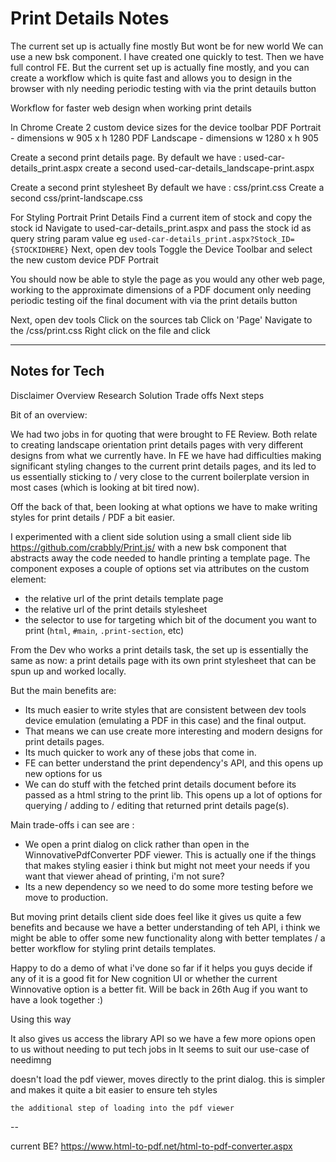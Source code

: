 

# Print Details Notes


The current set up is actually fine mostly
But wont be for new world
We can use a new bsk component. I have created one quickly to test.
Then we have full control FE. 
But the current set up is actually fine mostly, and you can create a workflow which is quite fast and allows you to design in the browser with nly needing periodic testing with via the print detauils button


Workflow for faster web design when working print details

In Chrome
Create 2 custom device sizes for the device toolbar
PDF Portrait - dimensions w 905 x h 1280
PDF Landscape - dimensions w 1280 x h 905

Create a second print details page. 
By default we have : used-car-details_print.aspx
create a second used-car-details_landscape-print.aspx

Create a second print stylesheet
By default we have : css/print.css
Create a second css/print-landscape.css

For Styling Portrait Print Details
Find a current item of stock and copy the stock id
Navigate to used-car-details_print.aspx and pass the stock id as query string param value
eg `used-car-details_print.aspx?Stock_ID={STOCKIDHERE}`
Next, open dev tools
Toggle the Device Toolbar and select the new custom device PDF Portrait

You should now be able to style the page as you would any other web page, working to the approximate dimensions of a PDF document only needing periodic testing oif the final document with via the print details button


Next, open dev tools
Click on the sources tab
Click on 'Page'
Navigate to the /css/print.css
Right click on the file and click 


----

## Notes for Tech 

Disclaimer
Overview
Research
Solution
Trade offs
Next steps

Bit of an overview: 

We had two jobs in for quoting that were  brought to FE Review. Both relate to creating landscape orientation print details pages with very different designs from what we currently have. In FE we have had difficulties making significant styling changes to the current print details pages, and its led to us essentially sticking to / very close to the current boilerplate version in most cases (which is looking at bit tired now).

Off the back of that, been looking at what options we have to make writing styles for print  details / PDF a bit easier.

I experimented with a client side solution using a small client side lib https://github.com/crabbly/Print.js/  with a new bsk component that abstracts away the code needed to handle printing a template page. The component exposes a couple of options set via attributes on the custom element: 
- the relative url of the print details template page
- the relative url of the print details stylesheet
- the selector to use for targeting which bit of the document you want to print (`html`, `#main`, `.print-section`, etc)

From the Dev who works a print details task, the set up is essentially the same as now: a print details page with its own print stylesheet that can be spun up and worked locally.

But the main benefits are: 
- Its much easier to write styles that are consistent between dev tools device emulation (emulating a PDF in this case) and the final output.
- That means we can use create more interesting and modern designs for print details pages. 
- Its much quicker to work any of these jobs that come in.
- FE can better understand the print dependency's API, and this opens up new options for us
- We can do stuff with the fetched print details document before its passed as a html string to the print lib. This opens up a lot of options for querying / adding  to / editing that returned print details page(s).  

Main trade-offs i can see are : 
- We open a print dialog on click rather than open in the WinnovativePdfConverter PDF viewer. This is actually one if the things that makes styling easier i think but might not meet your needs if you want that viewer ahead of printing, i'm not sure?
- Its a new dependency so we need to do some more testing before we move to production.

But moving print details client side does feel like it gives us quite a few benefits and because we have a better understanding of teh API, i think we might be able to offer some new functionality along with better templates / a better workflow for styling print details templates. 

Happy to do a demo of what i've done so far if it helps you guys decide if any of it is a good fit for New cognition UI or whether the current Winnovative option is a better fit. Will be back in 26th Aug if you want to have a look together :)

Using this way 

It also gives us access the library API so we have a few more opions open to us without needing to put tech jobs in
It seems to suit our use-case of needimng 

doesn't load the pdf viewer, moves directly to the print dialog. 
this is simpler and makes it quite a bit easier to ensure teh styles 

	the additional step of loading into the pdf viewer 

--

current BE?
https://www.html-to-pdf.net/html-to-pdf-converter.aspx


